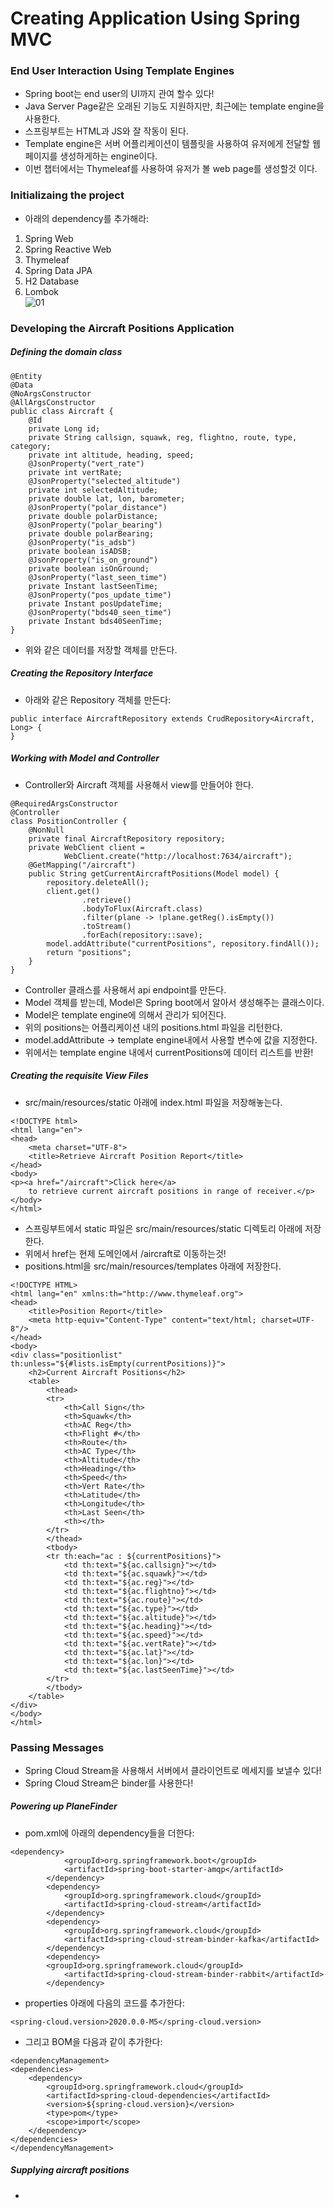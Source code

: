 # Creating Application Using Spring MVC
  
### End User Interaction Using Template Engines 
- Spring boot는 end user의 UI까지 관여 할수 있다!
- Java Server Page같은 오래된 기능도 지원하지만, 최근에는 template engine을 사용한다.
- 스프링부트는 HTML과 JS와 잘 작동이 된다. 
- Template engine은 서버 어플리케이션이 템플릿을 사용하여 유저에게 전달할 웹페이지를 생성하게하는 engine이다.
- 이번 챕터에서는 Thymeleaf를 사용하여 유저가 볼 web page를 생성할것 이다.
  
### Initializaing the project
- 아래의 dependency를 추가해라: 
1) Spring Web
2) Spring Reactive Web
3) Thymeleaf
4) Spring Data JPA
5) H2 Database
6) Lombok  
![01]()  
  
### Developing the Aircraft Positions Application 
  
##### Defining the domain class
```
@Entity
@Data
@NoArgsConstructor
@AllArgsConstructor
public class Aircraft {
    @Id
    private Long id;
    private String callsign, squawk, reg, flightno, route, type, category;
    private int altitude, heading, speed;
    @JsonProperty("vert_rate")
    private int vertRate;
    @JsonProperty("selected_altitude")
    private int selectedAltitude;
    private double lat, lon, barometer;
    @JsonProperty("polar_distance")
    private double polarDistance;
    @JsonProperty("polar_bearing")
    private double polarBearing;
    @JsonProperty("is_adsb")
    private boolean isADSB;
    @JsonProperty("is_on_ground")
    private boolean isOnGround;
    @JsonProperty("last_seen_time")
    private Instant lastSeenTime;
    @JsonProperty("pos_update_time")
    private Instant posUpdateTime;
    @JsonProperty("bds40_seen_time")
    private Instant bds40SeenTime;
}
```
- 위와 같은 데이터를 저장할 객체를 만든다.
  
##### Creating the Repository Interface
- 아래와 같은 Repository 객체를 만든다:
```commandline
public interface AircraftRepository extends CrudRepository<Aircraft, Long> {
}
```  
##### Working with Model and Controller 
- Controller와 Aircraft 객체를 사용해서 view를 만들어야 한다.

```
@RequiredArgsConstructor
@Controller
class PositionController {
	@NonNull
	private final AircraftRepository repository;
	private WebClient client =
			WebClient.create("http://localhost:7634/aircraft");
	@GetMapping("/aircraft")
	public String getCurrentAircraftPositions(Model model) {
		repository.deleteAll();
		client.get()
				.retrieve()
				.bodyToFlux(Aircraft.class)
				.filter(plane -> !plane.getReg().isEmpty())
				.toStream()
				.forEach(repository::save);
		model.addAttribute("currentPositions", repository.findAll());
		return "positions";
	}
}
```  
- Controller 클래스를 사용해서 api endpoint를 만든다. 
- Model 객체를 받는데, Model은 Spring boot에서 알아서 생성해주는 클래스이다.
- Model은 template engine에 의해서 관리가 되어진다. 
- 위의 positions는 어플리케이션 내의 positions.html 파일을 리턴한다.
- model.addAttribute -> template engine내에서 사용할 변수에 값을 지정한다.
- 위에서는 template engine 내에서 currentPositions에 데이터 리스트를 반환!  
  
##### Creating the requisite View Files
- src/main/resources/static 아래에 index.html 파일을 저장해놓는다.
```commandline
<!DOCTYPE html>
<html lang="en">
<head>
    <meta charset="UTF-8">
    <title>Retrieve Aircraft Position Report</title>
</head>
<body>
<p><a href="/aircraft">Click here</a>
    to retrieve current aircraft positions in range of receiver.</p>
</body>
</html>
```  
- 스프링부트에서 static 파일은 src/main/resources/static 디렉토리 아래에 저장한다.
- 위에서 href는 현제 도메인에서 /aircraft로 이동하는것!
- positions.html을 src/main/resources/templates 아래에 저장한다.
```
<!DOCTYPE HTML>
<html lang="en" xmlns:th="http://www.thymeleaf.org">
<head>
    <title>Position Report</title>
    <meta http-equiv="Content-Type" content="text/html; charset=UTF-8"/>
</head>
<body>
<div class="positionlist" th:unless="${#lists.isEmpty(currentPositions)}">
    <h2>Current Aircraft Positions</h2>
    <table>
        <thead>
        <tr>
            <th>Call Sign</th>
            <th>Squawk</th>
            <th>AC Reg</th>
            <th>Flight #</th>
            <th>Route</th>
            <th>AC Type</th>
            <th>Altitude</th>
            <th>Heading</th>
            <th>Speed</th>
            <th>Vert Rate</th>
            <th>Latitude</th>
            <th>Longitude</th>
            <th>Last Seen</th>
            <th></th>
        </tr>
        </thead>
        <tbody>
        <tr th:each="ac : ${currentPositions}">
            <td th:text="${ac.callsign}"></td>
            <td th:text="${ac.squawk}"></td>
            <td th:text="${ac.reg}"></td>
            <td th:text="${ac.flightno}"></td>
            <td th:text="${ac.route}"></td>
            <td th:text="${ac.type}"></td>
            <td th:text="${ac.altitude}"></td>
            <td th:text="${ac.heading}"></td>
            <td th:text="${ac.speed}"></td>
            <td th:text="${ac.vertRate}"></td>
            <td th:text="${ac.lat}"></td>
            <td th:text="${ac.lon}"></td>
            <td th:text="${ac.lastSeenTime}"></td>
        </tr>
        </tbody>
    </table>
</div>
</body>
</html>
```  
  
### Passing Messages
- Spring Cloud Stream을 사용해서 서버에서 클라이언트로 메세지를 보낼수 있다!
- Spring Cloud Stream은 binder를 사용한다!  

##### Powering up PlaneFinder
- pom.xml에 아래의 dependency들을 더한다:  
```  
<dependency>
			<groupId>org.springframework.boot</groupId>
			<artifactId>spring-boot-starter-amqp</artifactId>
		</dependency>
		<dependency>
			<groupId>org.springframework.cloud</groupId>
			<artifactId>spring-cloud-stream</artifactId>
		</dependency>
		<dependency>
			<groupId>org.springframework.cloud</groupId>
			<artifactId>spring-cloud-stream-binder-kafka</artifactId>
		</dependency>
		<dependency>
		<groupId>org.springframework.cloud</groupId>
			<artifactId>spring-cloud-stream-binder-rabbit</artifactId>
		</dependency>
```  
- properties 아래에 다음의 코드를 추가한다:  
```commandline
<spring-cloud.version>2020.0.0-M5</spring-cloud.version>
```  
- 그리고 BOM을 다음과 같이 추가한다: 
```commandline
<dependencyManagement>
<dependencies>
	<dependency>
		<groupId>org.springframework.cloud</groupId>
		<artifactId>spring-cloud-dependencies</artifactId>
		<version>${spring-cloud.version}</version>
		<type>pom</type>
		<scope>import</scope>
	</dependency>
</dependencies>
</dependencyManagement>
```  
##### Supplying aircraft positions 
- 